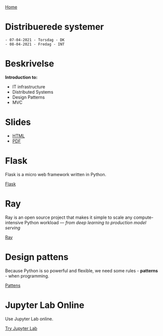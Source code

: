 [Home](modul-4-2.md)
# Distribuerede systemer
    - 07-04-2021 - Torsdag - DK
    - 08-04-2021 - Fredag - INT


# Beskrivelse
**Introduction to:**

- IT infrastructure
- Distributed Systems
- Design Patterns
- MVC

# Slides
- [HTML](./Distributed_Systems_Docker.html)
- [PDF](./Distributed_Systems_Docker.pdf)


# Flask
Flask is a micro web framework written in Python.

[Flask](./flask.md)

# Ray
Ray is an open source project that makes it simple to scale any compute-intensive Python workload — *from deep learning to production model serving*

[Ray](./ray.md)

# Design pattens
Because Python is so powerful and flexible, we need some rules - **patterns** - when programming. 

[Pattens](./Pattens.md)

# Jupyter Lab Online
Use Jupyter Lab online.

[Try Jupyter Lab](https://jupyter.org/try)